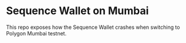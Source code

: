 # Sequence Wallet on Mumbai

This repo exposes how the Sequence Wallet crashes when switching to Polygon Mumbai testnet.
